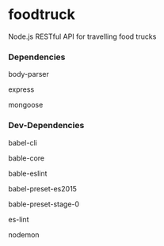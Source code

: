 # foodtruck
Node.js RESTful API for travelling food trucks

### Dependencies
body-parser

express

mongoose

### Dev-Dependencies
babel-cli

bable-core

bable-eslint

babel-preset-es2015

bable-preset-stage-0

es-lint

nodemon
